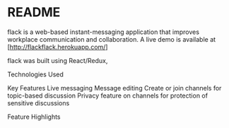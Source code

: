 # README

flack is a web-based instant-messaging application that improves workplace communication and collaboration. A live demo is available at [http://flackflack.herokuapp.com/]

flack was built using React/Redux, 

Technologies Used

Key Features
Live messaging
Message editing
Create or join channels for topic-based discussion
Privacy feature on channels for protection of sensitive discussions

Feature Highlights

